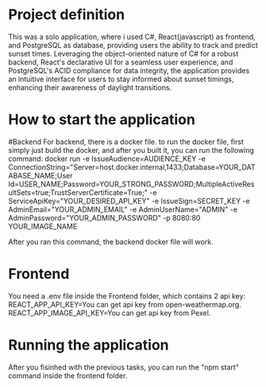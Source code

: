 # Project definition
  This was a solo application, where i used C#, React(javascript) as frontend, and PostgreSQL as database, providing users the ability to track and predict sunset times. Leveraging the object-oriented nature of C# for a robust backend, React's declarative UI for a seamless   user experience, and PostgreSQL's ACID compliance for data integrity, the application provides an intuitive interface for users to stay informed about sunset timings, enhancing their awareness of daylight transitions.

# How to start the application
  #Backend
    For backend, there is a docker file. to run the docker file, first simply just build the docker, and after you built it, you can run the following command:
    docker run 
    -e IssueAudience=AUDIENCE_KEY
    -e ConnectionString="Server=host.docker.internal,1433;Database=YOUR_DATABASE_NAME;User Id=USER_NAME;Password=YOUR_STRONG_PASSWORD;MultipleActiveResultSets=true;TrustServerCertificate=True;"
    -e ServiceApiKey="YOUR_DESIRED_API_KEY"
    -e IssueSign=SECRET_KEY
    -e AdminEmail="YOUR_ADMIN_EMAIL"
    -e AdminUserName="ADMIN"
    -e AdminPassword="YOUR_ADMIN_PASSWORD"
    -p 8080:80 YOUR_IMAGE_NAME

  After you ran this command, the backend docker file will work.

# Frontend
  You need a .env file inside the Frontend folder, which contains 2 api key:
  REACT_APP_API_KEY=You can get api key from open-weathermap.org.
  REACT_APP_IMAGE_API_KEY=You can get api key from Pexel.

# Running the application
  After you fisinhed with the previous tasks, you can run the "npm start" command inside the frontend folder.

